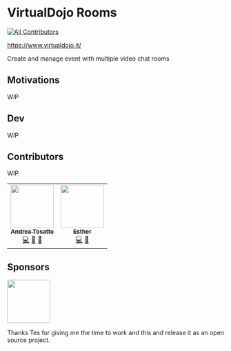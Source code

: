 # VirtualDojo Rooms
<!-- ALL-CONTRIBUTORS-BADGE:START - Do not remove or modify this section -->
[![All Contributors](https://img.shields.io/badge/all_contributors-2-orange.svg?style=flat-square)](#contributors-)
<!-- ALL-CONTRIBUTORS-BADGE:END -->
https://www.virtualdojo.it/

Create and manage event with multiple video chat rooms

## Motivations
WIP


## Dev
WIP

## Contributors
WIP

<!-- ALL-CONTRIBUTORS-LIST:START - Do not remove or modify this section -->
<!-- prettier-ignore-start -->
<!-- markdownlint-disable -->
<table>
  <tr>
    <td align="center"><a href="https://github.com/andtos90"><img src="https://avatars2.githubusercontent.com/u/2692166?v=4" width="100px;" alt=""/><br /><sub><b>Andrea Tosatto</b></sub></a><br /><a href="https://github.com/virtualdojo/virtualdojo-rooms/commits?author=andtos90" title="Code">💻</a> <a href="https://github.com/virtualdojo/virtualdojo-rooms/commits?author=andtos90" title="Documentation">📖</a> <a href="#design-andtos90" title="Design">🎨</a></td>
    <td align="center"><a href="https://github.com/esthercodes"><img src="https://avatars2.githubusercontent.com/u/8407403?v=4" width="100px;" alt=""/><br /><sub><b>Esther</b></sub></a><br /><a href="https://github.com/virtualdojo/virtualdojo-rooms/commits?author=esthercodes" title="Code">💻</a> <a href="#design-esthercodes" title="Design">🎨</a></td>
  </tr>
</table>

<!-- markdownlint-enable -->
<!-- prettier-ignore-end -->
<!-- ALL-CONTRIBUTORS-LIST:END -->
## Sponsors

<a href="https://www.tes.com"><img src="https://www.tes.com/logo.svg?variation=black" width="100px" /></a>

Thanks Tes for giving me the time to work and this and release it as an open source project.  

